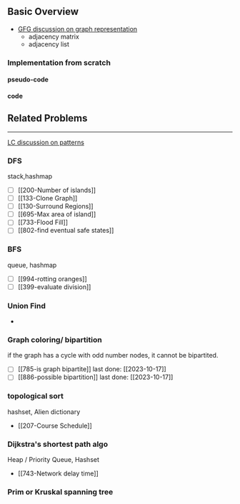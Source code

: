 ## Basic Overview
- [GFG discussion on graph representation](https://www.geeksforgeeks.org/graph-and-its-representations/)
	- adjacency matrix
	- adjacency list

### Implementation from scratch
#### pseudo-code

#### code

## Related Problems
---
[LC discussion on patterns](https://leetcode.com/discuss/study-guide/655708/Graph-For-Beginners-Problems-or-Pattern-or-Sample-Solutions)

### DFS
stack,hashmap
- [ ] [[200-Number of islands]]
- [ ] [[133-Clone Graph]]
- [ ] [[130-Surround Regions]]
- [ ] [[695-Max area of island]]
- [ ] [[733-Flood Fill]]
- [ ] [[802-find eventual safe states]]
### BFS
queue, hashmap
- [ ] [[994-rotting oranges]]
- [ ] [[399-evaluate division]]
### Union Find
-

### Graph coloring/ bipartition
if the graph has a cycle with odd number nodes, it cannot be bipartited.
- [ ] [[785-is graph bipartite]] last done: [[2023-10-17]]
- [ ] [[886-possible bipartition]] last done: [[2023-10-17]]
### topological sort
hashset, Alien dictionary
- [[207-Course Schedule]]

### Dijkstra's shortest path algo
Heap / Priority Queue, Hashset
- [[743-Network delay time]]
### Prim or Kruskal spanning tree




